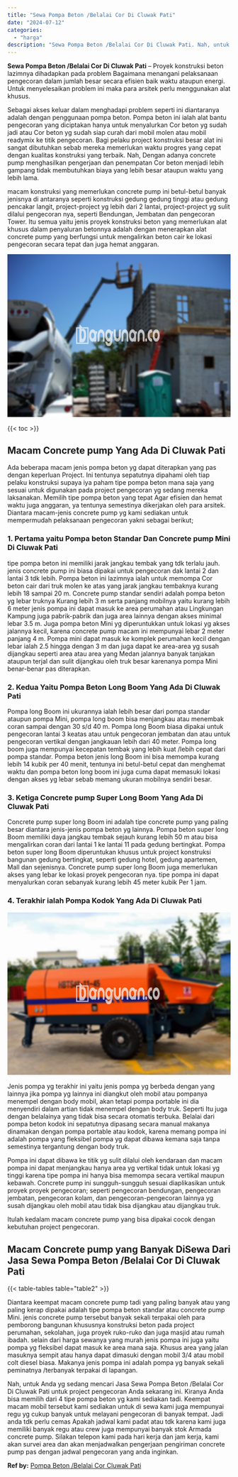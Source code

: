 ```yaml
---
title: "Sewa Pompa Beton /Belalai Cor Di Cluwak Pati"
date: "2024-07-12"
categories: 
  - "harga"
description: "Sewa Pompa Beton /Belalai Cor Di Cluwak Pati. Nah, untuk Anda yg sedang mencari Jasa Sewa Pompa Beton /Belalai Cor Di Cluwak Pati untuk project pengecoran An..."
---
```


**Sewa Pompa Beton /Belalai Cor Di Cluwak Pati** – Proyek konstruksi beton lazimnya dihadapkan pada problem Bagaimana menangani pelaksanaan pengecoran dalam jumlah besar secara efisien baik waktu ataupun energi. Untuk menyelesaikan problem ini maka para arsitek perlu menggunakan alat khusus.

Sebagai akses keluar dalam menghadapi problem seperti ini diantaranya adalah dengan penggunaan pompa beton. Pompa beton ini ialah alat bantu pengecoran yang diciptakan hanya untuk menyalurkan Cor beton yg sudah jadi atau Cor beton yg sudah siap curah dari mobil molen atau mobil readymix ke titik pengecoran. Bagi pelaku project konstruksi besar alat ini sangat dibutuhkan sebab mereka memerlukan waktu progres yang cepat dengan kualitas konstruksi yang terbaik. Nah, Dengan adanya concrete pump menghasilkan pengerjaan dan penempatan Cor beton menjadi lebih gampang tidak membutuhkan biaya yang lebih besar ataupun waktu yang lebih lama.

macam konstruksi yang memerlukan concrete pump ini betul-betul banyak jenisnya di antaranya seperti konstruksi gedung gedung tinggi atau gedung pencakar langit, project-project yg lebih dari 2 lantai, project-project yg sulit dilalui pengecoran nya, seperti Bendungan, Jembatan dan pengecoran Tower. Itu semua yaitu jenis proyek konstruksi beton yang memerlukan alat khusus dalam penyaluran betonnya adalah dengan menerapkan alat concrete pump yang berfungsi untuk mengalirkan beton cair ke lokasi pengecoran secara tepat dan juga hemat anggaran.

![Sewa Pompa Beton /Belalai Cor Di Cluwak Pati](/images/sewa-concrete-pump-14.png)

{{< toc >}}

## Macam Concrete pump Yang Ada Di Cluwak Pati

Ada beberapa macam jenis pompa beton yg dapat diterapkan yang pas dengan keperluan Project. Ini tentunya sepatutnya dipahami oleh tiap pelaku konstruksi supaya iya paham tipe pompa beton mana saja yang sesuai untuk digunakan pada project pengecoran yg sedang mereka laksanakan. Memilih tipe pompa beton yang tepat Agar efisien dan hemat waktu juga anggaran, ya tentunya semestinya dikerjakan oleh para arsitek. Diantara macam-jenis concrete pump yg kami sediakan untuk mempermudah pelaksanaan pengecoran yakni sebagai berikut;

### 1\. Pertama yaitu Pompa beton Standar Dan Concrete pump Mini Di Cluwak Pati

tipe pompa beton ini memiliki jarak jangkau tembak yang tdk terlalu jauh. jenis concrete pump ini biasa dipakai untuk pengecoran dak lantai 2 dan lantai 3 tdk lebih. Pompa beton ini lazimnya ialah untuk memompa Cor beton cair dari truk molen ke atas yang jarak jangkau tembaknya kurang lebih 18 sampai 20 m. Concrete pump standar sendiri adalah pompa beton yg lebar truknya Kurang lebih 3 m serta panjang mobilnya yaitu kurang lebih 6 meter jenis pompa ini dapat masuk ke area perumahan atau Lingkungan Kampung juga pabrik-pabrik dan juga area lainnya dengan akses minimal lebar 3.5 m. Juga pompa beton Mini yg diperuntukkan untuk lokasi yg akses jalannya kecil, karena concrete pump macam ini mempunyai lebar 2 meter panjang 4 m. Pompa mini dapat masuk ke komplek perumahan kecil dengan lebar ialah 2.5 hingga dengan 3 m dan juga dapat ke area-area yg susah dijangkau seperti area atau area yang Medan jalannya banyak tanjakan ataupun terjal dan sulit dijangkau oleh truk besar karenanya pompa Mini benar-benar pas diterapkan.

### 2\. Kedua Yaitu Pompa Beton Long Boom Yang Ada Di Cluwak Pati

Pompa long Boom ini ukurannya ialah lebih besar dari pompa standar ataupun pompa Mini, pompa long boom bisa menjangkau atau menembak coran sampai dengan 30 s/d 40 m. Pompa long Boom biasa dipakai untuk pengecoran lantai 3 keatas atau untuk pengecoran jembatan dan atau untuk pengecoran vertikal dengan jangkauan lebih dari 40 meter. Pompa long boom juga mempunyai kecepatan tembak yang lebih kuat /lebih cepat dari pompa standar. Pompa beton jenis long Boom ini bisa memompa kurang lebih 14 kubik per 40 menit, tentunya ini betul-betul cepat dan menghemat waktu dan pompa beton long boom ini juga cuma dapat memasuki lokasi dengan akses yg lebar sebab memang ukuran mobilnya sendiri besar.

### 3\. Ketiga Concrete pump Super Long Boom Yang Ada Di Cluwak Pati

Concrete pump super long Boom ini adalah tipe concrete pump yang paling besar diantara jenis-jenis pompa beton yg lainnya. Pompa beton super long Boom memiliki daya jangkau tembak sejauh kurang lebih 50 m atau bisa mengalirkan coran dari lantai 1 ke lantai 11 pada gedung bertingkat. Pompa beton super long Boom diperuntukan khusus untuk project konstruksi bangunan gedung bertingkat, seperti gedung hotel, gedung apartemen, Mall dan sejenisnya. Concrete pump super long Boom juga memerlukan akses yang lebar ke lokasi proyek pengecoran nya. tipe pompa ini dapat menyalurkan coran sebanyak kurang lebih 45 meter kubik Per 1 jam.

### 4\. Terakhir ialah Pompa Kodok Yang Ada Di Cluwak Pati

![Sewa Pompa Beton /Belalai Cor Di Cluwak Pati](/images/sewa-concrete-pump-16.png)

Jenis pompa yg terakhir ini yaitu jenis pompa yg berbeda dengan yang lainnya jika pompa yg lainnya ini diangkut oleh mobil atau pompanya menempel dengan body mobil, akan tetapi pompa portable ini dia menyendiri dalam artian tidak menempel dengan body truk. Seperti Itu juga dengan belalainya yang tidak bisa secara otomatis terbuka. Belalai dari pompa beton kodok ini sepatutnya dipasang secara manual makanya dinamakan dengan pompa portable atau kodok, karena memang pompa ini adalah pompa yang fleksibel pompa yg dapat dibawa kemana saja tanpa semestinya tergantung dengan body truk.

Pompa ini dapat dibawa ke titik yg sulit dilalui oleh kendaraan dan macam pompa ini dapat menjangkau hanya area yg vertikal tidak untuk lokasi yg tinggi karena tipe pompa ini hanya bisa memompa secara vertikal maupun kebawah. Concrete pump ini sungguh-sungguh sesuai diaplikasikan untuk proyek proyek pengecoran; seperti pengecoran bendungan, pengecoran jembatan, pengecoran kolam, dan pengecoran-pengecoran lainnya yg susah dijangkau oleh mobil atau tidak bisa dijangkau atau dijangkau truk.

Itulah kedalam macam concrete pump yang bisa dipakai cocok dengan kebutuhan project pengecoran.

## Macam Concrete pump yang Banyak DiSewa Dari Jasa Sewa Pompa Beton /Belalai Cor Di Cluwak Pati

{{< table-tables table="table2" >}}

Diantara keempat macam concrete pump tadi yang paling banyak atau yang paling kerap dipakai adalah tipe pompa beton standar atau concrete pump Mini. jenis concrete pump tersebut banyak sekali terpakai oleh para pemborong bangunan khususnya konstruksi beton pada project perumahan, sekolahan, juga proyek ruko-ruko dan juga masjid atau rumah ibadah. selain dari harga sewanya yang murah jenis pompa ini juga yaitu pompa yg fleksibel dapat masuk ke area mana saja. Khusus area yang jalan masuknya sempit atau hanya dapat dimasuki dengan mobil 3/4 atau mobil colt diesel biasa. Makanya jenis pompa ini adalah pompa yg banyak sekali peminatnya /terbanyak terpakai di lapangan.

Nah, untuk Anda yg sedang mencari Jasa Sewa Pompa Beton /Belalai Cor Di Cluwak Pati untuk project pengecoran Anda sekarang ini. Kiranya Anda bisa memilih dari 4 tipe pompa beton yg kami sediakan tadi. Keempat macam mobil tersebut kami sediakan untuk di sewa kami juga mempunyai regu yg cukup banyak untuk melayani pengecoran di banyak tempat. Jadi anda tdk perlu cemas Apakah jadwal kami padat atau tdk karena kami juga memiliki banyak regu atau crew juga mempunyai banyak stok Armada concrete pump. Silakan telepon kami pada hari kerja dan jam kerja, kami akan survei area dan akan menjadwalkan pengerjaan pengiriman concrete pump pas dengan jadwal pengecoran yang anda inginkan.

**Ref by:** [Pompa Beton /Belalai Cor Cluwak Pati](https://id.wikipedia.org/wiki/Pompa)
